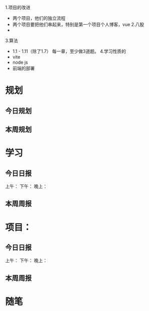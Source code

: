 

1.项目的改进
- 两个项目，他们的独立流程
- 两个项目要把他们串起来，特别是第一个项目个人博客，vue
2.八股
- 
3.算法
- 1.1 - 1.11（除了1.7） 每一章，至少做3道题。
4.学习性质的
- vite
- node js
- 前端的部署













# 规划

## 今日规划




## 本周规划



# 学习

## 今日日报

上午：
下午：
晚上：


## 本周周报




# 项目：

## 今日日报

上午：
下午：
晚上：


## 本周周报





# 随笔



